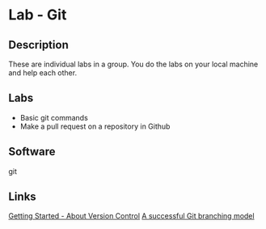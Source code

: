 # Lab - Git

## Description

These are individual labs in a group. You do the labs on your local machine and help each other.


## Labs

- Basic git commands
- Make a pull request on a repository in Github

## Software

git


## Links

[Getting Started - About Version Control](https://git-scm.com/book/en/v2/Getting-Started-About-Version-Control)
[A successful Git branching model](https://nvie.com/posts/a-successful-git-branching-model/)
